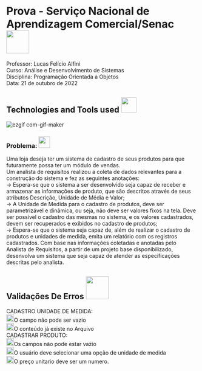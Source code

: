 <h1>Prova - Serviço Nacional de Aprendizagem Comercial/Senac <img src="https://media.giphy.com/media/yN7xIm44NqCYq29Wly/giphy.gif" width="60"></h1>
<p>Professor: Lucas Felício Alfini<br> 
Curso: Análise e Desenvolvimento de Sistemas<br>
Disciplina: Programação Orientada a Objetos<br>
Data: 21 de outubro de 2022</p>
<h2>Technologies and Tools used <img src="https://media.giphy.com/media/UE8IERTQe4YDjGZKx6/giphy.gif" width="40"> </h2> 

![ezgif com-gif-maker](https://user-images.githubusercontent.com/77933748/197393371-d26eca2f-7b91-4a86-ae17-65a207f4e29a.gif)

<h3>Problema: <img src="https://media.giphy.com/media/sTZFHxrtbhiHWod2R7/giphy.gif" width="30"></h3>
<p>Uma loja deseja ter um sistema de cadastro de seus produtos para que futuramente possa ter
um módulo de vendas.<br>
Um analista de requisitos realizou a coleta de dados relevantes para a construção do sistema e
fez as seguintes anotações: <br>
-> Espera-se que o sistema a ser desenvolvido seja capaz de receber e armazenar as
informações de produto, que são descritos através de seus atributos Descrição, Unidade
de Média e Valor;<br>
-> A Unidade de Medida para o cadastro de produtos, deve ser parametrizável e dinâmica,
ou seja, não deve ser valores fixos na tela. Deve ser possível o cadastro das mesmas no
sistema, e os valores cadastrados, devem ser recuperados e exibidos no cadastro de
produtos;<br>
-> Espera-se que o sistema seja capaz de, além de realizar o cadastro de produtos e
unidades de medida, emita um relatório com os registros cadastrados.
Com base nas informações coletadas e anotadas pelo Analista de Requisitos, a partir de um
projeto base disponibilizado, desenvolva um sistema que seja capaz de atender as
especificações descritas pelo analista.<br>

<h2>Validações De Erros <img src="https://media.giphy.com/media/zxjUOvKG7NteTqDb34/giphy.gif" width="60"> </h2> 
<p>CADASTRO UNIDADE DE MEDIDA:<br><img src="https://media.giphy.com/media/5nTBxVkcZNtChJr30f/giphy.gif" width="20">O campo não pode ser vazio<br>
<img src="https://media.giphy.com/media/5nTBxVkcZNtChJr30f/giphy.gif" width="20">O conteúdo já existe no Arquivo<br>
CADASTRAR PRODUTO:<br>
<img src="https://media.giphy.com/media/5nTBxVkcZNtChJr30f/giphy.gif" width="20">Os campos não pode estar vazio<br>
<img src="https://media.giphy.com/media/5nTBxVkcZNtChJr30f/giphy.gif" width="20">O usuário deve selecionar uma opção de unidade de medida<br>
<img src="https://media.giphy.com/media/5nTBxVkcZNtChJr30f/giphy.gif" width="20">O preço unitario deve ser um numero.</p>
